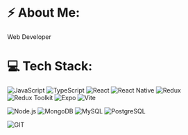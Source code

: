 # ⚡️ About Me:
Web Developer


# 💻 Tech Stack:
![JavaScript](https://img.shields.io/badge/JavaScript-%23323330.svg?style=flat&logo=javascript&logoColor=%23F7DF1E) ![TypeScript](https://img.shields.io/badge/TypeScript-%23007ACC.svg?style=flat&logo=typescript&logoColor=white) ![React](https://img.shields.io/badge/React-%2320232a.svg?style=flat&logo=react&logoColor=%2361DAFB) ![React Native](https://img.shields.io/badge/React_Native-%2320232a.svg?style=flat&logo=react&logoColor=%2361DAFB) ![Redux](https://img.shields.io/badge/Redux-%23593d88.svg?style=flat&logo=redux&logoColor=white) ![Redux Toolkit](https://img.shields.io/badge/Redux_Toolkit-%23764abc.svg?style=flat&logo=redux&logoColor=white) ![Expo](https://img.shields.io/badge/Expo-1C1E24?style=flat&logo=expo&logoColor=%23D04A37) ![Vite](https://img.shields.io/badge/Vite-%23007ACC.svg?style=flat&logo=vite&logoColor=white)

![Node.js](https://img.shields.io/badge/Node.js-%23323330.svg?style=flat&logo=node.js&logoColor=%23F7DF1E) ![MongoDB](https://img.shields.io/badge/MongoDB-%23007ACC.svg?style=flat&logo=mongodb&logoColor=white) ![MySQL](https://img.shields.io/badge/MySQL-%23007ACC.svg?style=flat&logo=mysql&logoColor=white) ![PostgreSQL](https://img.shields.io/badge/PostgreSQL-%23007ACC.svg?style=flat&logo=postgresql&logoColor=white)

![GIT](https://img.shields.io/badge/Git-fc6d26?style=flat&logo=git&logoColor=white)
